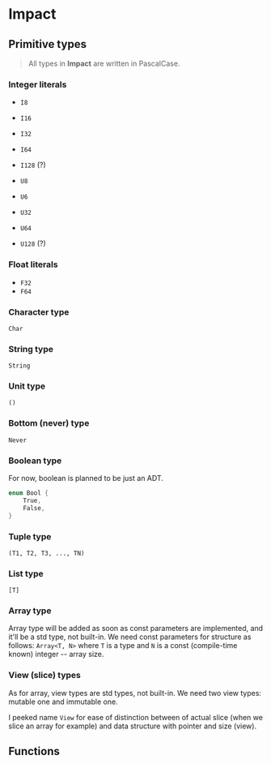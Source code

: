 # Impact

## Primitive types

> All types in **Impact** are written in PascalCase.

### Integer literals

- `I8`
- `I16`
- `I32`
- `I64`
- `I128` (?)

- `U8`
- `U6`
- `U32`
- `U64`
- `U128` (?)


### Float literals

- `F32`
- `F64`

### Character type

`Char`

### String type

`String`

### Unit type

`()`

### Bottom (never) type

`Never`

### Boolean type

For now, boolean is planned to be just an ADT.

```rust
enum Bool {
    True,
    False,
}
```

### Tuple type

`(T1, T2, T3, ..., TN)`

### List type

`[T]`

### Array type

Array type will be added as soon as const parameters are implemented, and it'll be a std type, not built-in.
We need const parameters for structure as follows: `Array<T, N>` where `T` is a type and `N` is a const (compile-time known) integer -- array size.

### View (slice) types

As for array, view types are std types, not built-in.
We need two view types: mutable one and immutable one.

I peeked name `View` for ease of distinction between of actual slice (when we slice an array for example) and data structure with pointer and size (view).

## Functions

```

```
